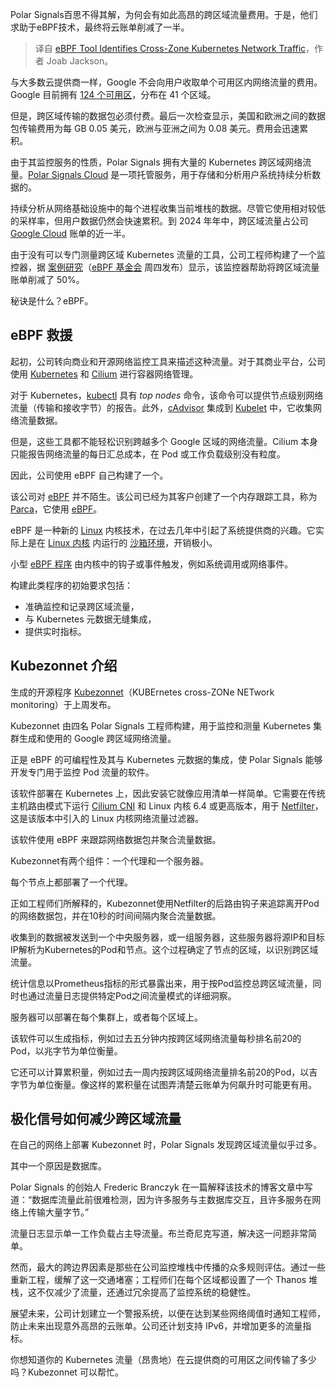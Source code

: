 
<!--
title: eBPF工具识别跨区域Kubernetes网络流量
cover: https://cdn.thenewstack.io/media/2025/01/241cafef-poh-wei-chuen-boyqvkeveg4-unsplash.jpg
-->

Polar Signals百思不得其解，为何会有如此高昂的跨区域流量费用。于是，他们求助于eBPF技术，最终将云账单削减了一半。

> 译自 [eBPF Tool Identifies Cross-Zone Kubernetes Network Traffic](https://thenewstack.io/ebpf-tool-identifies-cross-zone-kubernetes-network-traffic/)，作者 Joab Jackson。

与大多数云提供商一样，Google 不会向用户收取单个可用区内网络流量的费用。Google 目前拥有 [124 个可用区](https://cloud.google.com/about/locations)，分布在 41 个区域。

但是，跨区域传输的数据包必须付费。最后一次检查显示，美国和欧洲之间的数据包传输费用为每 GB 0.05 美元，欧洲与亚洲之间为 0.08 美元。费用会迅速累积。

由于其监控服务的性质，Polar Signals 拥有大量的 Kubernetes 跨区域网络流量。[Polar Signals Cloud](https://www.polarsignals.com/docs/overview) 是一项托管服务，用于存储和分析用户系统持续分析数据的。

持续分析从网络基础设施中的每个进程收集当前堆栈的数据。尽管它使用相对较低的采样率，但用户数据仍然会快速累积。到 2024 年年中，跨区域流量占公司 [Google Cloud](https://cloud.google.com/?utm_content=inline+mention) 账单的近一半。

由于没有可以专门测量跨区域 Kubernetes 流量的工具，公司工程师构建了一个监控器，据 [案例研究](https://ebpf.foundation/case-study-polar-signals-uses-ebpf-to-monitor-internal-cross-zone-network-traffic-on-kubernetes-reducing-these-operating-costs-by-50/)（[eBPF 基金会](https://thenewstack.io/ebpf-finds-a-home-with-a-new-foundation/) 周四发布）显示，该监控器帮助将跨区域流量账单削减了 50%。

秘诀是什么？eBPF。

## eBPF 救援

起初，公司转向商业和开源网络监控工具来描述这种流量。对于其商业平台，公司使用 [Kubernetes](https://thenewstack.io/Kubernetes/) 和 [Cilium](https://cilium.io/) 进行容器网络管理。

对于 Kubernetes，[kubectl](https://thenewstack.io/kubecost-monitor-kubernetes-costs-with-kubectl/) 具有 *top nodes* 命令，该命令可以提供节点级别网络流量（传输和接收字节）的报告。此外，[cAdvisor](https://thenewstack.io/wavefront-monitors-containers/) 集成到 [Kubelet](https://kubernetes.io/docs/reference/command-line-tools-reference/kubelet) 中，它收集网络流量数据。

但是，这些工具都不能轻松识别跨越多个 Google 区域的网络流量。Cilium 本身只能报告网络流量的每日汇总成本，在 Pod 或工作负载级别没有粒度。

因此，公司使用 eBPF 自己构建了一个。

该公司对 [eBPF](https://thenewstack.io/ebpf-is-coming-for-windows/) 并不陌生。该公司已经为其客户创建了一个内存跟踪工具，称为 [Parca](https://www.parca.dev/)，它使用 [eBPF](https://thenewstack.io/what-is-ebpf/)。

eBPF 是一种新的 [Linux](https://thenewstack.io/introduction-to-linux-operating-system) 内核技术，在过去几年中引起了系统提供商的兴趣。它实际上是在 [Linux 内核](https://thenewstack.io/linux-kernel-6-12-is-official-real-time-app-support-better-scheduling/) 内运行的 [沙箱环境](https://thenewstack.io/how-ebpf-turns-linux-into-a-programmable-kernel/)，开销极小。

小型 [eBPF 程序](https://thenewstack.io/linux-technology-for-the-new-year-ebpf/) 由内核中的钩子或事件触发，例如系统调用或网络事件。

构建此类程序的初始要求包括：

- 准确监控和记录跨区域流量，
- 与 Kubernetes 元数据无缝集成，
- 提供实时指标。

## Kubezonnet 介绍

生成的开源程序 [Kubezonnet](https://github.com/polarsignals/kubezonnet)（KUBErnetes cross-ZONe NETwork monitoring）于上周发布。

Kubezonnet 由四名 Polar Signals 工程师构建，用于监控和测量 Kubernetes 集群生成和使用的 Google 跨区域网络流量。

正是 eBPF 的可编程性及其与 Kubernetes 元数据的集成，使 Polar Signals 能够开发专门用于监控 Pod 流量的软件。

该软件部署在 Kubernetes 上，因此安装它就像应用清单一样简单。它需要在传统主机路由模式下运行 [Cilium CNI](https://thenewstack.io/cilium-cncf-graduation-could-mean-better-observability-security-with-ebpf/) 和 Linux 内核 6.4 或更高版本，用于 [Netfilter](https://blogs.oracle.com/linux/post/introduction-to-netfilter)，这是该版本中引入的 Linux 内核网络流量过滤器。

该软件使用 eBPF 来跟踪网络数据包并聚合流量数据。

Kubezonnet有两个组件：一个代理和一个服务器。

每个节点上都部署了一个代理。

正如工程师们所解释的，Kubezonnet使用Netfilter的后路由钩子来追踪离开Pod的网络数据包，并在10秒的时间间隔内聚合流量数据。

收集到的数据被发送到一个中央服务器，或一组服务器，这些服务器将源IP和目标IP解析为Kubernetes的Pod和节点。这个过程确定了节点的区域，以识别跨区域流量。

统计信息以Prometheus指标的形式暴露出来，用于按Pod监控总跨区域流量，同时也通过流量日志提供特定Pod之间流量模式的详细洞察。

服务器可以部署在每个集群上，或者每个区域上。

该软件可以生成指标，例如过去五分钟内按跨区域网络流量每秒排名前20的Pod，以兆字节为单位衡量。

它还可以计算累积量，例如过去一周内按跨区域网络流量排名前20的Pod，以吉字节为单位衡量。像这样的累积量在试图弄清楚云账单为何飙升时可能更有用。

## 极化信号如何减少跨区域流量

在自己的网络上部署 Kubezonnet 时，Polar Signals 发现跨区域流量似乎过多。

其中一个原因是数据库。

Polar Signals 的创始人 Frederic Branczyk 在一篇解释该技术的博客文章中写道：“数据库流量此前很难检测，因为许多服务与主数据库交互，且许多服务在网络上传输大量字节。”

流量日志显示单一工作负载占主导流量。布兰奇尼克写道，解决这一问题非常简单。

然而，最大的跨边界因素是那些在公司监控堆栈中传播的众多规则评估。通过一些重新工程，缓解了这一交通堵塞；工程师们在每个区域都设置了一个 Thanos 堆栈，这不仅减少了流量，还通过冗余提高了监控系统的稳健性。

展望未来，公司计划建立一个警报系统，以便在达到某些网络阈值时通知工程师，防止未来出现意外高昂的云账单。公司还计划支持 IPv6，并增加更多的流量指标。

你想知道你的 Kubernetes 流量（昂贵地）在云提供商的可用区之间传输了多少吗？Kubezonnet 可以帮忙。